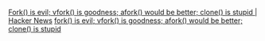 
[Fork() is evil; vfork() is goodness; afork() would be better; clone() is stupid | Hacker News](https://news.ycombinator.com/item?id=30502392)
[fork() is evil; vfork() is goodness; afork() would be better; clone() is stupid](https://gist.github.com/nicowilliams/a8a07b0fc75df05f684c23c18d7db234)
